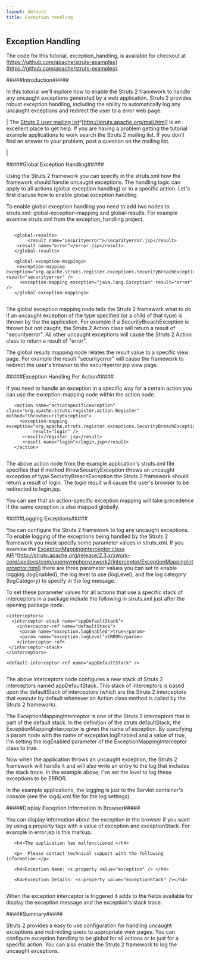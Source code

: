 ```yaml
---
layout: default
title: Exception handling
---
```

## Exception Handling

The code for this tutorial, exception_handling, is available for checkout at [https://github.com/apache/struts-examples](https://github.com/apache/struts-examples).

> 

#####Introduction#####

In this tutorial we'll explore how to enable the Struts 2 framework to handle any uncaught exceptions generated by a web application. Struts 2 provides robust exception handling, including the ability to automatically log any uncaught exceptions and redirect the user to a error web page.



| The [Struts 2 user mailing list](http://struts.apache.org/mail.html)^[http://struts.apache.org/mail.html] is an excellent place to get help. If you are having a problem getting the tutorial example applications to work search the Struts 2 mailing list. If you don't find an answer to your problem, post a question on the mailing list.

| 

#####Global Exception Handling#####

Using the Struts 2 framework you can specify in the struts.xml how the framework should handle uncaught exceptions. The handling logic can apply to all actions (global exception handling) or to a specific action. Let's first discuss how to enable global exception handling.

To enable global exception handling you need to add two nodes to struts.xml: global-exception-mapping and global-results. For example examine struts.xml from the exception_handling project.


~~~~~~~
  
   <global-results>
        <result name="securityerror">/securityerror.jsp</result>
  	<result name="error">/error.jsp</result>
   </global-results>

   <global-exception-mappings>
	<exception-mapping exception="org.apache.struts.register.exceptions.SecurityBreachException" result="securityerror" />
	 <exception-mapping exception="java.lang.Exception" result="error" />
   </global-exception-mappings>
  

~~~~~~~

The global exception mapping node tells the Struts 2 framework what to do if an uncaught exception of the type specified (or a child of that type) is thrown by the the application. For example if a SecurityBreachException is thrown but not caught, the Struts 2 Action class will return a result of "securityerror". All other uncaught exceptions will cause the Struts 2 Action class to return a result of "error".

The global results mapping node relates the result value to a specific view page. For example the result "securityerror" will cause the framework to redirect the user's browser to the securityerror.jsp view page.

#####Exception Handling Per Action#####

If you need to handle an exception in a specific way for a certain action you can use the exception-mapping node within the action node.


~~~~~~~
   <action name="actionspecificexception" class="org.apache.struts.register.action.Register" method="throwSecurityException">
     <exception-mapping exception="org.apache.struts.register.exceptions.SecurityBreachException" 
          result="login" />
      <result>/register.jsp</result>
      <result name="login">/login.jsp</result>
   </action>


~~~~~~~

The above action node from the example application's struts.xml file specifies that if method throwSecurityException throws an uncaught exception of type SecurityBreachException the Struts 2 framework should return a result of login. The login result will cause the user's browser to be redirected to login.jsp.

You can see that an action-specific exception mapping will take precedence if the same exception is also mapped globally.

#####Logging Exceptions#####

You can configure the Struts 2 framework to log any uncaught exceptions. To enable logging of the exceptions being handled by the Struts 2 framework you must specify some parameter values in struts.xml. If you examine the [ExceptionMappingInterceptor class API](http://struts.apache.org/release/2.3.x/xwork-core/apidocs/com/opensymphony/xwork2/interceptor/ExceptionMappingInterceptor.html)^[http://struts.apache.org/release/2.3.x/xwork-core/apidocs/com/opensymphony/xwork2/interceptor/ExceptionMappingInterceptor.html] there are three parameter values you can set to enable logging (logEnabled), the log level to use (logLevel), and the log category (logCategory) to specify in the log message.

To set these parameter values for all actions that use a specific stack of interceptors in a package include the following in struts.xml just after the opening package node.


~~~~~~~
<interceptors>
  <interceptor-stack name="appDefaultStack">
    <interceptor-ref name="defaultStack">
     <param name="exception.logEnabled">true</param>
     <param name="exception.logLevel">ERROR</param>
    </interceptor-ref>
 </interceptor-stack>
</interceptors>

<default-interceptor-ref name="appDefaultStack" />


~~~~~~~

The above interceptors node configures a new stack of Struts 2 interceptors named appDefaultStack. This stack of interceptors is based upon the defaultStack of interceptors (which are the Struts 2 interceptors that execute by default whenever an Action class method is called by the Struts 2 framework).

The ExceptionMappingInterceptor is one of the Struts 2 interceptors that is part of the default stack. In the definition of the struts defaultStack, the ExceptionMappingInterceptor is given the name of exception. By specifying a param node with the name of exception.logEnabled and a value of true, I'm setting the logEnabled parameter of the ExceptionMappingInterceptor class to true.

Now when the application throws an uncaught exception, the Struts 2 framework will handle it and will also write an entry to the log that includes the stack trace. In the example above, I've set the level to log these exceptions to be ERROR.

In the example applications, the logging is just to the Servlet container's console (see the log4j.xml file for the log settings).

#####Display Exception Information In Browser#####

You can display information about the exception in the browser if you want by using s:property tags with a value of exception and exceptionStack. For example in error.jsp is this markup.


~~~~~~~
   <h4>The application has malfunctioned.</h4>

   <p>  Please contact technical support with the following information:</p> 

   <h4>Exception Name: <s:property value="exception" /> </h4>

   <h4>Exception Details: <s:property value="exceptionStack" /></h4> 


~~~~~~~

When the exception interceptor is triggered it adds to the fields available for display the exception message and the exception's stack trace.

#####Summary#####

Struts 2 provides a easy to use configuration for handling uncaught exceptions and redirecting users to appropriate view pages. You can configure exception handling to be global for all actions or to just for a specific action. You can also enable the Struts 2 framework to log the uncaught exceptions.
